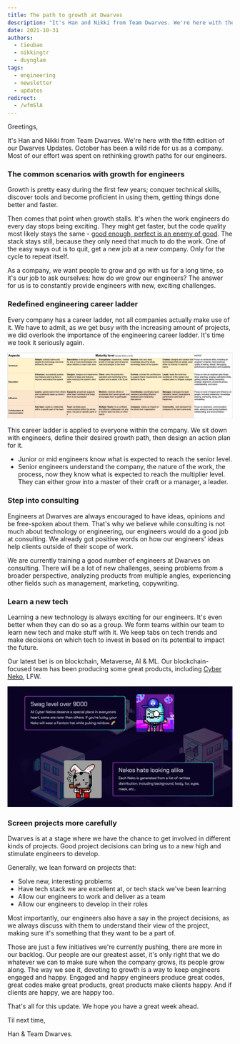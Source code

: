 ```yaml
---
title: The path to growth at Dwarves
description: "It's Han and Nikki from Team Dwarves. We're here with the fifth edition of our Dwarves Updates. October has been a wild ride for us as a company. Most of our effort was spent on rethinking growth paths for our engineers."
date: 2021-10-31
authors:
  - tieubao
  - nikkingtr
  - duynglam
tags:
  - engineering
  - newsletter
  - updates
redirect:
  - /wfmSlA
---
```


Greetings,

It's Han and Nikki from Team Dwarves. We're here with the fifth edition of our Dwarves Updates. October has been a wild ride for us as a company. Most of our effort was spent on rethinking growth paths for our engineers.

### The common scenarios with growth for engineers

Growth is pretty easy during the first few years; conquer technical skills, discover tools and become proficient in using them, getting things done better and faster.

Then comes that point when growth stalls. It's when the work engineers do every day stops being exciting. They might get faster, but the code quality most likely stays the same - [good enough, perfect is an enemy of good](https://dwarves.foundation/manifesto). The stack stays still, because they only need that much to do the work. One of the easy ways out is to quit, get a new job at a new company. Only for the cycle to repeat itself.

As a company, we want people to grow and go with us for a long time, so it's our job to ask ourselves: how do we grow our engineers? The answer for us is to constantly provide engineers with new, exciting challenges.

### Redefined engineering career ladder

Every company has a career ladder, not all companies actually make use of it. We have to admit, as we get busy with the increasing amount of projects, we did overlook the importance of the engineering career ladder. It's time we took it seriously again.

![](assets/path-to-growth-20240312104656449.webp)

This career ladder is applied to everyone within the company. We sit down with engineers, define their desired growth path, then design an action plan for it.

- Junior or mid engineers know what is expected to reach the senior level.
- Senior engineers understand the company, the nature of the work, the process, now they know what is expected to reach the multiplier level. They can either grow into a master of their craft or a manager, a leader.

### Step into consulting

Engineers at Dwarves are always encouraged to have ideas, opinions and be free-spoken about them. That's why we believe while consulting is not much about technology or engineering, our engineers would do a good job at consulting. We already got positive words on how our engineers' ideas help clients outside of their scope of work.

We are currently training a good number of engineers at Dwarves on consulting. There will be a lot of new challenges, seeing problems from a broader perspective, analyzing products from multiple angles, experiencing other fields such as management, marketing, copywriting.

### Learn a new tech

Learning a new technology is always exciting for our engineers. It's even better when they can do so as a group. We form teams within our team to learn new tech and make stuff with it. We keep tabs on tech trends and make decisions on which tech to invest in based on its potential to impact the future.

Our latest bet is on blockchain, Metaverse, AI & ML. Our blockchain-focused team has been producing some great products, including [Cyber Neko](https://www.pod.town/), LFW.

![](assets/path-to-growth-20240312105235592.webp)

### Screen projects more carefully

Dwarves is at a stage where we have the chance to get involved in different kinds of projects. Good project decisions can bring us to a new high and stimulate engineers to develop.

Generally, we lean forward on projects that:

- Solve new, interesting problems
- Have tech stack we are excellent at, or tech stack we've been learning
- Allow our engineers to work and deliver as a team
- Allow our engineers to develop in their roles

Most importantly, our engineers also have a say in the project decisions, as we always discuss with them to understand their view of the project, making sure it's something that they want to be a part of.

Those are just a few initiatives we're currently pushing, there are more in our backlog. Our people are our greatest asset, it's only right that we do whatever we can to make sure when the company grows, its people grow along. The way we see it, devoting to growth is a way to keep engineers engaged and happy. Engaged and happy engineers produce great codes, great codes make great products, great products make clients happy. And if clients are happy, we are happy too.

That's all for this update. We hope you have a great week ahead.

Til next time,

Han & Team Dwarves.
